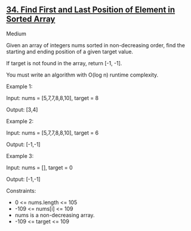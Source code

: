 ## [34. Find First and Last Position of Element in Sorted Array](https://leetcode.com/problems/find-first-and-last-position-of-element-in-sorted-array/)

Medium

Given an array of integers nums sorted in non-decreasing order, find the starting and ending position of a given target value.

If target is not found in the array, return [-1, -1].

You must write an algorithm with O(log n) runtime complexity.
 

Example 1:

Input: nums = [5,7,7,8,8,10], target = 8

Output: [3,4]

Example 2:

Input: nums = [5,7,7,8,8,10], target = 6

Output: [-1,-1]

Example 3:

Input: nums = [], target = 0

Output: [-1,-1]
 

Constraints:

- 0 <= nums.length <= 105
- -109 <= nums[i] <= 109
- nums is a non-decreasing array.
- -109 <= target <= 109